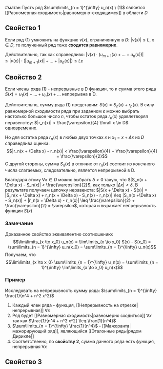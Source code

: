 #матан 
Пусть ряд $\sum\limits_{n = 1}^{\infty} u_n(x) \ (1)$ является [[Равномерная сходимость|равномерно-сходящимся]] в области $D$
## Свойство 1
Если ряд (1) умножить на функцию $v(x)$, ограниченную в $D: \ |v(x)| \leq L, \ x \in D$, то полученный ряд тоже **сходится равномерно**.

Действительно, так как справедливо: $|v(x) \cdot (u_{m + 1}(x) + \dots + u_{n}(x))| \leq |v(x)| \cdot (|u_{m + 1}(x)| + \dots + |u_n(x)|) \leq L \varepsilon$

## Свойство 2
Если члены ряда (1) - непрерывные в D функции, то и сумма этого ряда $S(x) = u_1(x) + \dots + u_n(x) + \dots$ непрерывна в D.

Действительно, сумму ряда (1) представим: $S(x) = S_n(x) + r_n(x)$.
В силу равномерной сходимости ряда при заданном $\varepsilon$ можно выбрать настолько большое число $n$, чтобы остаток ряда $r_n(x)$ удовлетворял неравенству: $|r_n(x)| < \frac{\varepsilon}{4} \forall x \in D$ одновременно.

Но для остатка ряда $r_n(x)$ в любых двух точках $x$ и $x_1 = x + \Delta x$ из $D$ справедлива оценка: $$|r_n(x + \Delta x) - r_n(x)| < \frac{\varepsilon}{4} + \frac{\varepsilon}{4} = \frac{\varepsilon}{2}$$
С другой стороны, сумма $S_n(x)$ в отличие от $r_n(x)$ состоит из конечного числа слагаемых, следовательно, является непрерывной в D.

Благодаря этому $\forall x \in D$ можно выбрать $\delta > 0$ такую, что $|S_n(x + \Delta x) - S_n(x)| < \frac{\varepsilon}{2}$, как только $|\Delta x| < \delta$. В результате получаем цепочку неравенств: $|S(x + \Delta x) - S(x)| = |S_n(x + \Delta x) + r_n(x + \Delta x) - S_n(x) - r_n(x)| \leq |S_n(x +\Delta x) - S_n(x)| + |r_n(x + \Delta x) - r_n(x)| \leq \frac{\varepsilon}{2} + \frac{\varepsilon}{2} = \varepsilon$, которая и выражает непрерывность функции $S(x)$
### Замечание
Доказанное свойство эквивалентно соотношению: $$\lim\limits_{x \to x_0} u_n(x) = \lim\limits_{x \to x_0} S(x) - S(x_0) = \sum\limits_{n = 1}^{\infty} u_n(x_0) = \sum\limits_{n = 1}^{\infty} u_n(x)$$
Получаем, что $$\lim\limits_{x \to x_0} \sum\limits_{n = 1}^{\infty} u_n(x) = \sum\limits_{n = 1}^{\infty} \lim\limits_{x \to x_0} u_n(x)$$
### Пример
Исследовать на непрерывность сумму ряда: $\sum\limits_{n = 1}^{\infty} \frac{1}{n^4 + n^2 x^2}$
1. Каждый член ряда - функция, [[Непрерывность на отрезке|непрерывная]] $\forall x$
2. Ряд будет [[Равномерная сходимость|равномерно сходиться]] $\forall x$ так как $\frac{1}{n^4 + n^2 x^2} \leq \frac{1}{n^4}$
3. $\sum\limits_{n = 1}^{\infty} \frac{1}{n^4}$ - [[Мажоранта|мажорирующий ряд]], являющийся [[Эталонные ряды|рядом Дирихле]]
4. Соответственно, по **свойству 2**, сумма данного ряда есть функция, непрерывная $\forall x$
## Свойство 3
